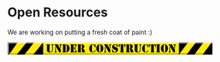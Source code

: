 # Open Resources
We are working on putting a fresh coat of paint :)

![under construction animated gif](/img/mamagnolia_acresunderconstruction.gif)
